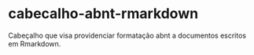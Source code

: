 # cabecalho-abnt-rmarkdown
Cabeçalho que visa providenciar formatação abnt a documentos escritos em Rmarkdown.

